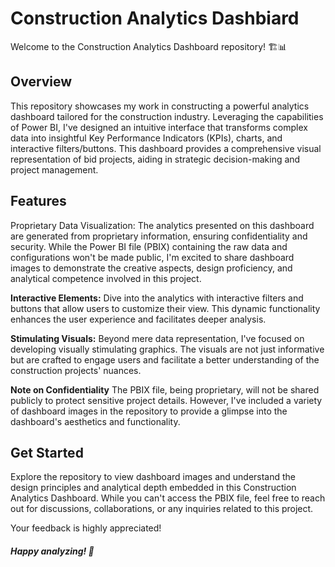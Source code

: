 # Construction Analytics Dashbiard

Welcome to the Construction Analytics Dashboard repository! 🏗️📊

## Overview

This repository showcases my work in constructing a powerful analytics dashboard tailored for the construction industry. Leveraging the capabilities of Power BI, I've designed an intuitive interface that transforms complex data into insightful Key Performance Indicators (KPIs), charts, and interactive filters/buttons. This dashboard provides a comprehensive visual representation of bid projects, aiding in strategic decision-making and project management.

## Features

Proprietary Data Visualization: The analytics presented on this dashboard are generated from proprietary information, ensuring confidentiality and security. While the Power BI file (PBIX) containing the raw data and configurations won't be made public, I'm excited to share dashboard images to demonstrate the creative aspects, design proficiency, and analytical competence involved in this project.

**Interactive Elements:**  Dive into the analytics with interactive filters and buttons that allow users to customize their view. This dynamic functionality enhances the user experience and facilitates deeper analysis.

**Stimulating Visuals:** Beyond mere data representation, I've focused on developing visually stimulating graphics. The visuals are not just informative but are crafted to engage users and facilitate a better understanding of the construction projects' nuances.

**Note on Confidentiality**
The PBIX file, being proprietary, will not be shared publicly to protect sensitive project details. However, I've included a variety of dashboard images in the repository to provide a glimpse into the dashboard's aesthetics and functionality.

## Get Started
Explore the repository to view dashboard images and understand the design principles and analytical depth embedded in this Construction Analytics Dashboard. While you can't access the PBIX file, feel free to reach out for discussions, collaborations, or any inquiries related to this project.

Your feedback is highly appreciated!

##### Happy analyzing! 🚀
